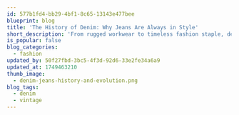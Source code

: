 ```yaml
---
id: 577b1fd4-bb29-4bf1-8c65-13143e477bee
blueprint: blog
title: 'The History of Denim: Why Jeans Are Always in Style'
short_description: 'From rugged workwear to timeless fashion staple, denim has stood the test of time. Dive into the rich history of jeans and discover how they became a global style icon for every generation.'
is_popular: false
blog_categories:
  - fashion
updated_by: 50f27fbd-3bc5-4f3d-92d6-33e2fe34a6a9
updated_at: 1749463210
thumb_image:
  - denim-jeans-history-and-evolution.png
blog_tags:
  - denim
  - vintage
---
```

